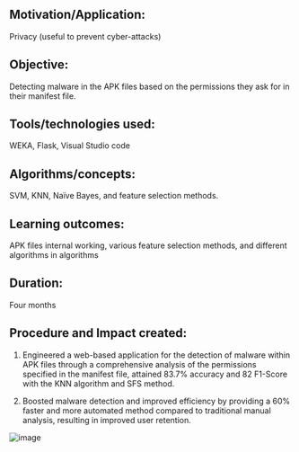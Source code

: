 ## Motivation/Application:  
Privacy (useful to prevent cyber-attacks)
## Objective: 
Detecting malware in the APK files based on the permissions they ask for in their manifest file.
## Tools/technologies used: 
WEKA, Flask, Visual Studio code
## Algorithms/concepts: 
SVM, KNN, Naïve Bayes, and feature selection methods.
## Learning outcomes: 
APK files internal working, various feature selection methods, and different algorithms in algorithms
## Duration: 
Four months
## Procedure and Impact created:
1) Engineered a web-based application for the detection of malware within APK files through a comprehensive analysis of the permissions specified in the manifest file, attained 83.7% accuracy and 82 F1-Score with the KNN algorithm and SFS method.

2) Boosted malware detection and improved efficiency by providing a 60% faster and more automated method compared to traditional manual analysis, resulting in improved user retention.


![image](https://github.com/Saiprasanth15/APK-Guardian/assets/112304380/009b3bd3-338e-4112-92a4-61796aedc6c5)
